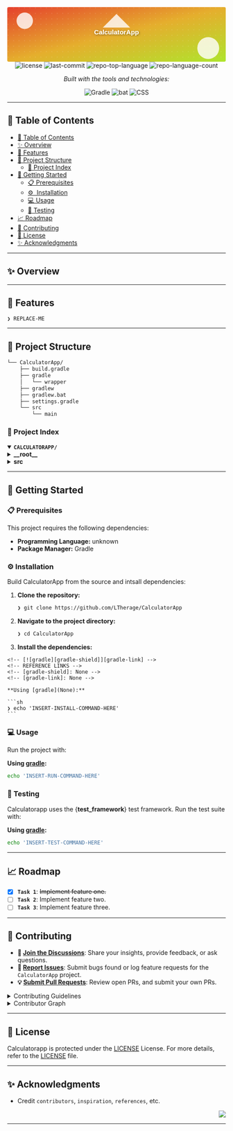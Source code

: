 <div id="top">

<!-- HEADER STYLE: BANNER -->
<div align="center">
<svg xmlns="http://www.w3.org/2000/svg" viewBox="0 0 800 200">
	<defs>
		<linearGradient id="bg" x1="0%" y1="0%" x2="100%" y2="100%">
			<stop offset="0%" style="stop-color:#e5402d;stop-opacity:1" />
			<stop offset="50%" style="stop-color:#e5ae2d;stop-opacity:1" />
			<stop offset="100%" style="stop-color:#aee52d;stop-opacity:1" />
		</linearGradient>
		<filter id="shadow">
			<feDropShadow dx="2.0" dy="2.0" stdDeviation="4.0" flood-opacity="0.5" />
		</filter>
		<pattern id="dots" width="20.0" height="20.0" patternUnits="userSpaceOnUse">
			<circle cx="3" cy="3" r="1.5" fill="rgba(255,255,255,0.2)" />
		</pattern>
	</defs>
	<rect width="100%" height="100%" fill="url(#bg)" rx="5.0" />
	<rect width="100%" height="100%" fill="url(#dots)" />
	<circle cx="64.0" cy="50.0" r="30.0" fill="rgba(255,255,255,0.8)" />
	<circle cx="736.0" cy="150.0" r="40.0" fill="rgba(255,255,255,0.8)" />
	<path d="M 400.0 25.0
			 L 450.0 75.0
			 L 350.0 75.0 Z" fill="rgba(255,255,255,0.8)" />
	<text x="400.0" y="100.0" font-family="Arial, sans-serif" font-size="24" font-weight="bold" text-anchor="middle" fill="#FFFFFF" filter="url(#shadow)">
		CalculatorApp
	</text>
	<text x="400.0" y="150.0" font-family="Arial, sans-serif" font-size="18" text-anchor="middle" fill="rgba(255,255,255,0.9)">
</text></svg>

<!-- BADGES -->
<img src="https://img.shields.io/github/license/LTherage/CalculatorApp?style=for-the-badge&logo=opensourceinitiative&logoColor=white&color=FF6347" alt="license">
<img src="https://img.shields.io/github/last-commit/LTherage/CalculatorApp?style=for-the-badge&logo=git&logoColor=white&color=FF6347" alt="last-commit">
<img src="https://img.shields.io/github/languages/top/LTherage/CalculatorApp?style=for-the-badge&color=FF6347" alt="repo-top-language">
<img src="https://img.shields.io/github/languages/count/LTherage/CalculatorApp?style=for-the-badge&color=FF6347" alt="repo-language-count">

<em>Built with the tools and technologies:</em>

<img src="https://img.shields.io/badge/Gradle-02303A.svg?style=for-the-badge&logo=Gradle&logoColor=white" alt="Gradle">
<img src="https://img.shields.io/badge/bat-31369E.svg?style=for-the-badge&logo=bat&logoColor=white" alt="bat">
<img src="https://img.shields.io/badge/CSS-663399.svg?style=for-the-badge&logo=CSS&logoColor=white" alt="CSS">

</div>

---

## 📄 Table of Contents

- [📄 Table of Contents](#-table-of-contents)
- [✨ Overview](#-overview)
- [📌 Features](#-features)
- [📁 Project Structure](#-project-structure)
    - [📑 Project Index](#-project-index)
- [🚀 Getting Started](#-getting-started)
    - [📋 Prerequisites](#-prerequisites)
    - [⚙ ️ Installation](#-installation)
    - [💻 Usage](#-usage)
    - [🧪 Testing](#-testing)
- [📈 Roadmap](#-roadmap)
- [🤝 Contributing](#-contributing)
- [📜 License](#-license)
- [✨ Acknowledgments](#-acknowledgments)

---

## ✨ Overview



---

## 📌 Features

<code>❯ REPLACE-ME</code>

---

## 📁 Project Structure

```sh
└── CalculatorApp/
    ├── build.gradle
    ├── gradle
    │   └── wrapper
    ├── gradlew
    ├── gradlew.bat
    ├── settings.gradle
    └── src
        └── main
```

### 📑 Project Index

<details open>
	<summary><b><code>CALCULATORAPP/</code></b></summary>
	<!-- __root__ Submodule -->
	<details>
		<summary><b>__root__</b></summary>
		<blockquote>
			<div class='directory-path' style='padding: 8px 0; color: #666;'>
				<code><b>⦿ __root__</b></code>
			<table style='width: 100%; border-collapse: collapse;'>
			<thead>
				<tr style='background-color: #f8f9fa;'>
					<th style='width: 30%; text-align: left; padding: 8px;'>File Name</th>
					<th style='text-align: left; padding: 8px;'>Summary</th>
				</tr>
			</thead>
				<tr style='border-bottom: 1px solid #eee;'>
					<td style='padding: 8px;'><b><a href='https://github.com/LTherage/CalculatorApp/blob/master/gradlew.bat'>gradlew.bat</a></b></td>
					<td style='padding: 8px;'>Code>❯ REPLACE-ME</code></td>
				</tr>
				<tr style='border-bottom: 1px solid #eee;'>
					<td style='padding: 8px;'><b><a href='https://github.com/LTherage/CalculatorApp/blob/master/build.gradle'>build.gradle</a></b></td>
					<td style='padding: 8px;'>Code>❯ REPLACE-ME</code></td>
				</tr>
				<tr style='border-bottom: 1px solid #eee;'>
					<td style='padding: 8px;'><b><a href='https://github.com/LTherage/CalculatorApp/blob/master/settings.gradle'>settings.gradle</a></b></td>
					<td style='padding: 8px;'>Code>❯ REPLACE-ME</code></td>
				</tr>
			</table>
		</blockquote>
	</details>
	<!-- src Submodule -->
	<details>
		<summary><b>src</b></summary>
		<blockquote>
			<div class='directory-path' style='padding: 8px 0; color: #666;'>
				<code><b>⦿ src</b></code>
			<!-- main Submodule -->
			<details>
				<summary><b>main</b></summary>
				<blockquote>
					<div class='directory-path' style='padding: 8px 0; color: #666;'>
						<code><b>⦿ src.main</b></code>
					<!-- java Submodule -->
					<details>
						<summary><b>java</b></summary>
						<blockquote>
							<div class='directory-path' style='padding: 8px 0; color: #666;'>
								<code><b>⦿ src.main.java</b></code>
							<!-- fr Submodule -->
							<details>
								<summary><b>fr</b></summary>
								<blockquote>
									<div class='directory-path' style='padding: 8px 0; color: #666;'>
										<code><b>⦿ src.main.java.fr</b></code>
									<!-- univartois Submodule -->
									<details>
										<summary><b>univartois</b></summary>
										<blockquote>
											<div class='directory-path' style='padding: 8px 0; color: #666;'>
												<code><b>⦿ src.main.java.fr.univartois</b></code>
											<!-- butinfo Submodule -->
											<details>
												<summary><b>butinfo</b></summary>
												<blockquote>
													<div class='directory-path' style='padding: 8px 0; color: #666;'>
														<code><b>⦿ src.main.java.fr.univartois.butinfo</b></code>
													<!-- ihm Submodule -->
													<details>
														<summary><b>ihm</b></summary>
														<blockquote>
															<div class='directory-path' style='padding: 8px 0; color: #666;'>
																<code><b>⦿ src.main.java.fr.univartois.butinfo.ihm</b></code>
															<!-- calc Submodule -->
															<details>
																<summary><b>calc</b></summary>
																<blockquote>
																	<div class='directory-path' style='padding: 8px 0; color: #666;'>
																		<code><b>⦿ src.main.java.fr.univartois.butinfo.ihm.calc</b></code>
																	<table style='width: 100%; border-collapse: collapse;'>
																	<thead>
																		<tr style='background-color: #f8f9fa;'>
																			<th style='width: 30%; text-align: left; padding: 8px;'>File Name</th>
																			<th style='text-align: left; padding: 8px;'>Summary</th>
																		</tr>
																	</thead>
																		<tr style='border-bottom: 1px solid #eee;'>
																			<td style='padding: 8px;'><b><a href='https://github.com/LTherage/CalculatorApp/blob/master/src/main/java/fr/univartois/butinfo/ihm/calc/CalculatorController.java'>CalculatorController.java</a></b></td>
																			<td style='padding: 8px;'>Code>❯ REPLACE-ME</code></td>
																		</tr>
																		<tr style='border-bottom: 1px solid #eee;'>
																			<td style='padding: 8px;'><b><a href='https://github.com/LTherage/CalculatorApp/blob/master/src/main/java/fr/univartois/butinfo/ihm/calc/Calculator.java'>Calculator.java</a></b></td>
																			<td style='padding: 8px;'>Code>❯ REPLACE-ME</code></td>
																		</tr>
																	</table>
																</blockquote>
															</details>
														</blockquote>
													</details>
												</blockquote>
											</details>
										</blockquote>
									</details>
								</blockquote>
							</details>
						</blockquote>
					</details>
					<!-- resources Submodule -->
					<details>
						<summary><b>resources</b></summary>
						<blockquote>
							<div class='directory-path' style='padding: 8px 0; color: #666;'>
								<code><b>⦿ src.main.resources</b></code>
							<!-- fr Submodule -->
							<details>
								<summary><b>fr</b></summary>
								<blockquote>
									<div class='directory-path' style='padding: 8px 0; color: #666;'>
										<code><b>⦿ src.main.resources.fr</b></code>
									<!-- univartois Submodule -->
									<details>
										<summary><b>univartois</b></summary>
										<blockquote>
											<div class='directory-path' style='padding: 8px 0; color: #666;'>
												<code><b>⦿ src.main.resources.fr.univartois</b></code>
											<!-- butinfo Submodule -->
											<details>
												<summary><b>butinfo</b></summary>
												<blockquote>
													<div class='directory-path' style='padding: 8px 0; color: #666;'>
														<code><b>⦿ src.main.resources.fr.univartois.butinfo</b></code>
													<!-- ihm Submodule -->
													<details>
														<summary><b>ihm</b></summary>
														<blockquote>
															<div class='directory-path' style='padding: 8px 0; color: #666;'>
																<code><b>⦿ src.main.resources.fr.univartois.butinfo.ihm</b></code>
															<!-- calc Submodule -->
															<details>
																<summary><b>calc</b></summary>
																<blockquote>
																	<div class='directory-path' style='padding: 8px 0; color: #666;'>
																		<code><b>⦿ src.main.resources.fr.univartois.butinfo.ihm.calc</b></code>
																	<table style='width: 100%; border-collapse: collapse;'>
																	<thead>
																		<tr style='background-color: #f8f9fa;'>
																			<th style='width: 30%; text-align: left; padding: 8px;'>File Name</th>
																			<th style='text-align: left; padding: 8px;'>Summary</th>
																		</tr>
																	</thead>
																		<tr style='border-bottom: 1px solid #eee;'>
																			<td style='padding: 8px;'><b><a href='https://github.com/LTherage/CalculatorApp/blob/master/src/main/resources/fr/univartois/butinfo/ihm/calc/calculator.fxml'>calculator.fxml</a></b></td>
																			<td style='padding: 8px;'>Code>❯ REPLACE-ME</code></td>
																		</tr>
																		<tr style='border-bottom: 1px solid #eee;'>
																			<td style='padding: 8px;'><b><a href='https://github.com/LTherage/CalculatorApp/blob/master/src/main/resources/fr/univartois/butinfo/ihm/calc/style.css'>style.css</a></b></td>
																			<td style='padding: 8px;'>Code>❯ REPLACE-ME</code></td>
																		</tr>
																	</table>
																</blockquote>
															</details>
														</blockquote>
													</details>
												</blockquote>
											</details>
										</blockquote>
									</details>
								</blockquote>
							</details>
						</blockquote>
					</details>
				</blockquote>
			</details>
		</blockquote>
	</details>
</details>

---

## 🚀 Getting Started

### 📋 Prerequisites

This project requires the following dependencies:

- **Programming Language:** unknown
- **Package Manager:** Gradle

### ⚙️ Installation

Build CalculatorApp from the source and intsall dependencies:

1. **Clone the repository:**

    ```sh
    ❯ git clone https://github.com/LTherage/CalculatorApp
    ```

2. **Navigate to the project directory:**

    ```sh
    ❯ cd CalculatorApp
    ```

3. **Install the dependencies:**

<!-- SHIELDS BADGE CURRENTLY DISABLED -->
	<!-- [![gradle][gradle-shield]][gradle-link] -->
	<!-- REFERENCE LINKS -->
	<!-- [gradle-shield]: None -->
	<!-- [gradle-link]: None -->

	**Using [gradle](None):**

	```sh
	❯ echo 'INSERT-INSTALL-COMMAND-HERE'
	```

### 💻 Usage

Run the project with:

**Using [gradle](None):**
```sh
echo 'INSERT-RUN-COMMAND-HERE'
```

### 🧪 Testing

Calculatorapp uses the {__test_framework__} test framework. Run the test suite with:

**Using [gradle](None):**
```sh
echo 'INSERT-TEST-COMMAND-HERE'
```

---

## 📈 Roadmap

- [X] **`Task 1`**: <strike>Implement feature one.</strike>
- [ ] **`Task 2`**: Implement feature two.
- [ ] **`Task 3`**: Implement feature three.

---

## 🤝 Contributing

- **💬 [Join the Discussions](https://github.com/LTherage/CalculatorApp/discussions)**: Share your insights, provide feedback, or ask questions.
- **🐛 [Report Issues](https://github.com/LTherage/CalculatorApp/issues)**: Submit bugs found or log feature requests for the `CalculatorApp` project.
- **💡 [Submit Pull Requests](https://github.com/LTherage/CalculatorApp/blob/main/CONTRIBUTING.md)**: Review open PRs, and submit your own PRs.

<details closed>
<summary>Contributing Guidelines</summary>

1. **Fork the Repository**: Start by forking the project repository to your github account.
2. **Clone Locally**: Clone the forked repository to your local machine using a git client.
   ```sh
   git clone https://github.com/LTherage/CalculatorApp
   ```
3. **Create a New Branch**: Always work on a new branch, giving it a descriptive name.
   ```sh
   git checkout -b new-feature-x
   ```
4. **Make Your Changes**: Develop and test your changes locally.
5. **Commit Your Changes**: Commit with a clear message describing your updates.
   ```sh
   git commit -m 'Implemented new feature x.'
   ```
6. **Push to github**: Push the changes to your forked repository.
   ```sh
   git push origin new-feature-x
   ```
7. **Submit a Pull Request**: Create a PR against the original project repository. Clearly describe the changes and their motivations.
8. **Review**: Once your PR is reviewed and approved, it will be merged into the main branch. Congratulations on your contribution!
</details>

<details closed>
<summary>Contributor Graph</summary>
<br>
<p align="left">
   <a href="https://github.com{/LTherage/CalculatorApp/}graphs/contributors">
      <img src="https://contrib.rocks/image?repo=LTherage/CalculatorApp">
   </a>
</p>
</details>

---

## 📜 License

Calculatorapp is protected under the [LICENSE](https://choosealicense.com/licenses) License. For more details, refer to the [LICENSE](https://choosealicense.com/licenses/) file.

---

## ✨ Acknowledgments

- Credit `contributors`, `inspiration`, `references`, etc.

<div align="right">

[![][back-to-top]](#top)

</div>


[back-to-top]: https://img.shields.io/badge/-BACK_TO_TOP-151515?style=flat-square


---
